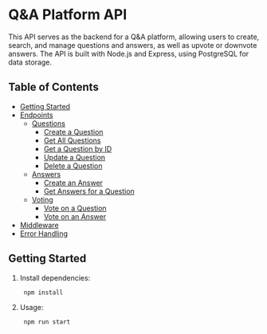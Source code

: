 # Q&A Platform API

This API serves as the backend for a Q&A platform, allowing users to create, search, and manage questions and answers, as well as upvote or downvote answers. The API is built with Node.js and Express, using PostgreSQL for data storage.

## Table of Contents

- [Getting Started](#getting-started)
- [Endpoints](#endpoints)
  - [Questions](#questions)
    - [Create a Question](#create-a-question)
    - [Get All Questions](#get-all-questions)
    - [Get a Question by ID](#get-a-question-by-id)
    - [Update a Question](#update-a-question)
    - [Delete a Question](#delete-a-question)
  - [Answers](#answers)
    - [Create an Answer](#create-an-answer)
    - [Get Answers for a Question](#get-answers-for-a-question)
  - [Voting](#voting)
    - [Vote on a Question](#vote-on-a-question)
    - [Vote on an Answer](#vote-on-an-answer)
- [Middleware](#middleware)
- [Error Handling](#error-handling)

## Getting Started


  1. Install dependencies:
     ```bash
      npm install

  2. Usage:
     ```bash
      npm run start




   
